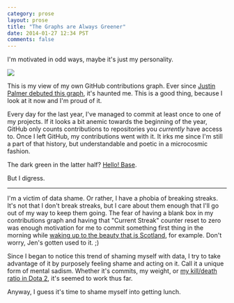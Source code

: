 ```yaml
---
category: prose
layout: prose
title: "The Graphs are Always Greener"
date: 2014-01-27 12:34 PST
comments: false
---
```


I'm motivated in odd ways, maybe it's just my personality.

[![](/journal/2014/the-graphs-are-always-greener/contributions.png)][5]

This is my view of my own GitHub contributions graph. Ever since [Justin Palmer debuted this graph][1], it's haunted me. This is a good thing, because I look at it now and I'm proud of it. 

Every day for the last year, I've managed to commit at least once to one of my projects. If it looks a bit anemic towards the beginning of the year, GitHub only counts contributions to repositories you *currently* have access to. Once I left GitHub, my contributions went with it. It irks me since I'm still a part of that history, but understandable and poetic in a microcosmic fashion. 

The dark green in the latter half? [Hello! Base][2].

But I digress.

---

I'm a victim of data shame. Or rather, I have a phobia of breaking streaks. It's not that I don't break streaks, but I care about them enough that I'll go out of my way to keep them going. The fear of having a blank box in my contributions graph and having that "Current Streak" counter reset to zero was enough motivation for me to commit something first thing in the morning while [waking up to the beauty that is Scotland][3], for example. Don't worry, Jen's gotten used to it. ;)

Since I began to notice this trend of shaming myself with data, I try to take advantage of it by purposely feeling shame and acting on it. Call it a unique form of mental sadism. Whether it's commits, my weight, or [my kill/death ratio in Dota 2][4], it's seemed to work thus far.

Anyway, I guess it's time to shame myself into getting lunch.


[1]: https://github.com/blog/1360-introducing-contributions
[2]: https://hello-base.com/
[3]: http://instagram.com/p/dSwEONIRfz/
[4]: http://dotabuff.com/players/49279472
[5]: http://avalonstar.com/journal/2014/the-graphs-are-always-greener/contributions.png
